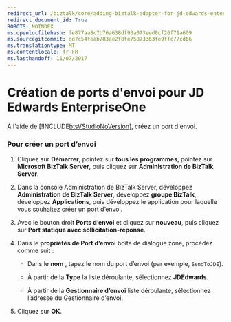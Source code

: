 ```yaml
---
redirect_url: /biztalk/core/adding-biztalk-adapter-for-jd-edwards-enterpriseone/
redirect_document_id: True
ROBOTS: NOINDEX
ms.openlocfilehash: fe877aa8c7b76a638df93a073eed0cf26f71a609
ms.sourcegitcommit: dd7c54feab783ae2f8fe75873363fe9ffc77cd66
ms.translationtype: MT
ms.contentlocale: fr-FR
ms.lasthandoff: 11/07/2017
---
```

# <a name="how-to-create-send-ports-for-jd-edwards-enterpriseone"></a>Création de ports d'envoi pour JD Edwards EnterpriseOne
À l'aide de [!INCLUDE[btsVStudioNoVersion](../includes/btsvstudionoversion-md.md)], créez un port d'envoi.  
  
### <a name="to-create-a-send-port"></a>Pour créer un port d’envoi  
  
1.  Cliquez sur **Démarrer**, pointez sur **tous les programmes**, pointez sur **Microsoft BizTalk Server**, puis cliquez sur **Administration de BizTalk Server**.  
  
2.  Dans la console Administration de BizTalk Server, développez **Administration de BizTalk Server**, développez **groupe BizTalk**, développez **Applications**, puis développez le application pour laquelle vous souhaitez créer un port d’envoi.  
  
3.  Avec le bouton droit **Ports d’envoi** et cliquez sur **nouveau**, puis cliquez sur **Port statique avec sollicitation-réponse**.  
  
4.  Dans le **propriétés de Port d’envoi** boîte de dialogue zone, procédez comme suit :  
  
    -   Dans le **nom** , tapez le nom du port d’envoi (par exemple, `SendToJDE`).  
  
    -   À partir de la **Type** la liste déroulante, sélectionnez **JDEdwards**.  
  
    -   À partir de la **Gestionnaire d’envoi** liste déroulante, sélectionnez l’adresse du Gestionnaire d’envoi.  
  
5.  Cliquez sur **OK**.  
  
